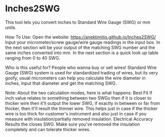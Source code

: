 # Inches2SWG
This tool lets you convert inches to Standard Wire Gauge (SWG) or mm units.

How To Use:
  Open the website: https://anektimitis.github.io/Inches2SWG/
  Input your micrometer/screw gauge/wire gauge readings in the input box.
  In the next section will be your output of the matching SWG number and the same inches converted into mm.
  In the next section is a quick look up table ranging from 0 to 40 SWG.

Who is this useful for?
  People who wanna buy or sell wires!
  Standard Wire Gauge (SWG) system is used for standardized trading of wires, but its very goofy, usual micrometers can help you calculate the wire diameter in inches, input that diameter and get the matching SWG.

Note:
  About the two calculation modes, here is what happens:
    Best Fit 
      If inch value relates to something between two SWGs then if it is closer to thicker wire then it'll output the lower SWG, if exactly in between or far from thicker, then it'll result the thinner wire.
        This helps just in case if the thicker wire is too thick for customer's instrument and also just in case if you measure with insulation/partially removed insulation.
    Electrical Accuracy
      Results the closes SWG. Make sure you've removed the insulation completely and can tolerate thicker wires.
